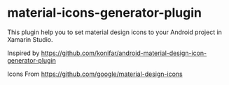 # material-icons-generator-plugin
This plugin help you to set material design icons to your Android project in Xamarin Studio.


Inspired by https://github.com/konifar/android-material-design-icon-generator-plugin

Icons From https://github.com/google/material-design-icons
